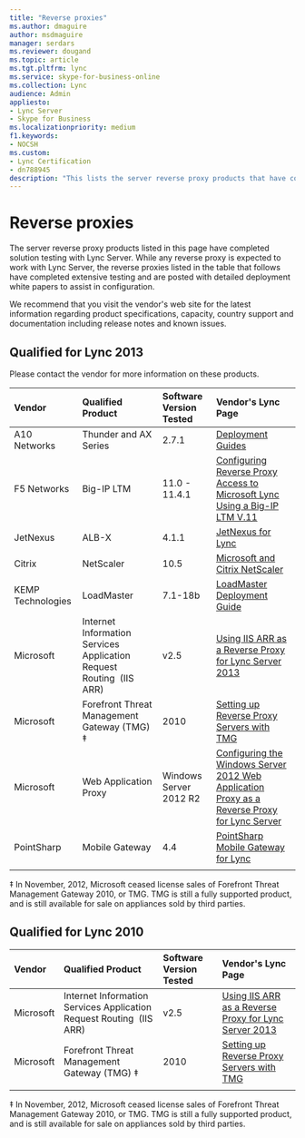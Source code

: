 ```yaml
---
title: "Reverse proxies"
ms.author: dmaguire
author: msdmaguire
manager: serdars
ms.reviewer: dougand
ms.topic: article
ms.tgt.pltfrm: lync
ms.service: skype-for-business-online
ms.collection: Lync
audience: Admin
appliesto:
- Lync Server
- Skype for Business
ms.localizationpriority: medium
f1.keywords:
- NOCSH
ms.custom:
- Lync Certification
- dn788945
description: "This lists the server reverse proxy products that have completed solution testing with Lync Server. While any reverse proxy is expected to work with Lync Server, the reverse proxies listed below have completed extensive testing and are posted with detailed deployment white papers to assist in configuration.."
---
```


# Reverse proxies

The server reverse proxy products listed in this page have completed solution testing with Lync Server. While any reverse proxy is expected to work with Lync Server, the reverse proxies listed in the table that follows have completed extensive testing and are posted with detailed deployment white papers to assist in configuration.

We recommend that you visit the vendor's web site for the latest information regarding product specifications, capacity, country support and documentation including release notes and known issues.

## Qualified for Lync 2013

Please contact the vendor for more information on these products.

|Vendor |Qualified Product |Software Version Tested |Vendor's Lync Page  |
|:--- |:--- |:--- |:--- |
|A10 Networks |Thunder and AX Series | 2.7.1 |  [Deployment Guides](https://www.a10networks.com/)      |
|F5 Networks | Big-IP LTM |11.0 - 11.4.1 | [Configuring Reverse Proxy Access to Microsoft Lync Using a Big-IP LTM V.11](http://www.f5.com/pdf/use-cases/reverse-proxy-access-microsoft-lync-partner-use-case.pdf)|
|JetNexus |  ALB-X |   4.1.1 | [JetNexus for Lync](http://www.jetnexus.com/support/applications/microsoft-lync/)        |
|Citrix     |   NetScaler |  10.5 | [Microsoft and Citrix NetScaler](https://www.citrix.com/global-partners/microsoft/)   |
|KEMP Technologies |  LoadMaster |7.1-18b|  [LoadMaster Deployment Guide](https://kemptechnologies.com/microsoft-load-balancing/load-balancing-microsoft-lync)       |
|Microsoft| Internet Information Services Application Request Routing  (IIS ARR) |  v2.5       | [Using IIS ARR as a Reverse Proxy for Lync Server 2013](https://blogs.technet.com/b/nexthop/archive/2013/02/19/using-iis-arr-as-a-reverse-proxy-for-lync-server-2013.aspx)  |
|Microsoft| Forefront Threat Management Gateway (TMG) &Dagger;| 2010 |[Setting up Reverse Proxy Servers with TMG](/previous-versions/office/lync-server-2013/lync-server-2013-setting-up-reverse-proxy-servers) |
|Microsoft| Web Application Proxy |Windows Server 2012 R2 | [Configuring the Windows Server 2012 Web Application Proxy as a Reverse Proxy for Lync Server](https://www.microsoft.com/download/details.aspx?id=44940) |
|PointSharp | Mobile Gateway | 4.4 | [PointSharp Mobile Gateway for Lync](https://www.pointsharp.com/products/pointsharp-mobile-gateway-for-lync) |
|     |         |         |         |

&Dagger; In November, 2012, Microsoft ceased license sales of Forefront Threat Management Gateway 2010, or TMG. TMG is still a fully supported product, and is still available for sale on appliances sold by third parties.

## Qualified for Lync 2010

|Vendor |Qualified Product |Software Version Tested  |Vendor's Lync Page  |
|:--- |:---- |:--- |:--- |
|Microsoft     |   Internet Information Services Application Request Routing  (IIS ARR)      |  v2.5       | [Using IIS ARR as a Reverse Proxy for Lync Server 2013](https://blogs.technet.com/b/nexthop/archive/2013/02/19/using-iis-arr-as-a-reverse-proxy-for-lync-server-2013.aspx)      |
|Microsoft     | Forefront Threat Management Gateway (TMG) &Dagger; |     2010       | [Setting up Reverse Proxy Servers with TMG](/previous-versions/office/skype-server-2010/gg398069(v=ocs.14))  |
|     |         |         |         |


&Dagger; In November, 2012, Microsoft ceased license sales of Forefront Threat Management Gateway 2010, or TMG. TMG is still a fully supported product, and is still available for sale on appliances sold by third parties.